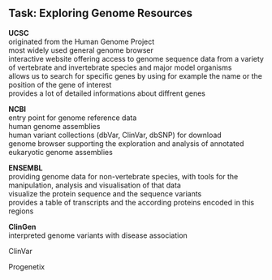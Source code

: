 ## Task: Exploring Genome Resources

**UCSC** \
originated from the Human Genome Project \
most widely used general genome browser \
interactive website offering access to genome sequence data from a variety of vertebrate and invertebrate species and major model organisms \
allows us to search for specific genes by using for example the name or the position of the gene of interest \
provides a lot of detailed informations about diffrent genes 

**NCBI** \
entry point for genome reference data \
human genome assemblies \
human variant collections (dbVar, ClinVar, dbSNP) for download \
genome browser supporting the exploration and analysis of annotated eukaryotic genome assemblies

**ENSEMBL** \
providing genome data for non-vertebrate species, with tools for the manipulation, analysis and visualisation of that data \
visualize the protein sequence and the sequence variants \
provides a table of transcripts and the according proteins encoded in this regions

**ClinGen** \
interpreted genome variants with disease association 

ClinVar

Progenetix 

